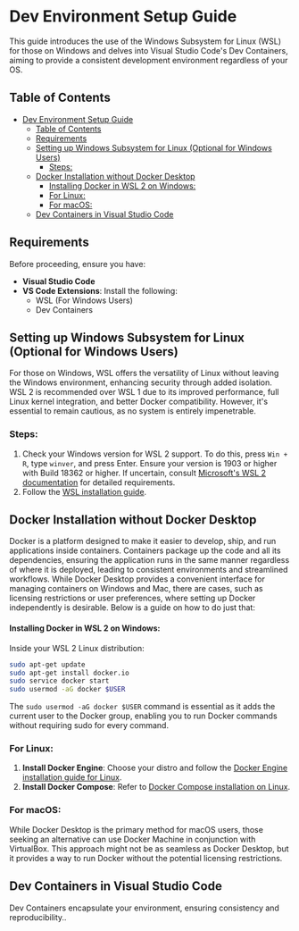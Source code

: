 # Dev Environment Setup Guide

This guide introduces the use of the Windows Subsystem for Linux (WSL) for those on Windows and delves into Visual Studio Code's Dev Containers, aiming to provide a consistent development environment regardless of your OS.

## Table of Contents

- [Dev Environment Setup Guide](#dev-environment-setup-guide)
  - [Table of Contents](#table-of-contents)
  - [Requirements](#requirements)
  - [Setting up Windows Subsystem for Linux (Optional for Windows Users)](#setting-up-windows-subsystem-for-linux-optional-for-windows-users)
    - [Steps:](#steps)
  - [Docker Installation without Docker Desktop](#docker-installation-without-docker-desktop)
      - [Installing Docker in WSL 2 on Windows:](#installing-docker-in-wsl-2-on-windows)
    - [For Linux:](#for-linux)
    - [For macOS:](#for-macos)
  - [Dev Containers in Visual Studio Code](#dev-containers-in-visual-studio-code)

## Requirements

Before proceeding, ensure you have:

- **Visual Studio Code**
- **VS Code Extensions**: Install the following:
  - WSL (For Windows Users)
  - Dev Containers

## Setting up Windows Subsystem for Linux (Optional for Windows Users)

For those on Windows, WSL offers the versatility of Linux without leaving the Windows environment, enhancing security through added isolation. WSL 2 is recommended over WSL 1 due to its improved performance, full Linux kernel integration, and better Docker compatibility. However, it's essential to remain cautious, as no system is entirely impenetrable.

### Steps:

1. Check your Windows version for WSL 2 support. To do this, press `Win + R`, type `winver`, and press Enter. Ensure your version is 1903 or higher with Build 18362 or higher. If uncertain, consult [Microsoft's WSL 2 documentation](https://docs.microsoft.com/en-us/windows/wsl/install) for detailed requirements.
2. Follow the [WSL installation guide](https://docs.microsoft.com/en-us/windows/wsl/install).


## Docker Installation without Docker Desktop

Docker is a platform designed to make it easier to develop, ship, and run applications inside containers. Containers package up the code and all its dependencies, ensuring the application runs in the same manner regardless of where it is deployed, leading to consistent environments and streamlined workflows. While Docker Desktop provides a convenient interface for managing containers on Windows and Mac, there are cases, such as licensing restrictions or user preferences, where setting up Docker independently is desirable. Below is a guide on how to do just that:

#### Installing Docker in WSL 2 on Windows:
    
Inside your WSL 2 Linux distribution:
   ```bash
   sudo apt-get update
   sudo apt-get install docker.io
   sudo service docker start
   sudo usermod -aG docker $USER
   ```
The `sudo usermod -aG docker $USER` command is essential as it adds the current user to the Docker group, enabling you to run Docker commands without requiring sudo for every command.

### For Linux:

1. **Install Docker Engine**: Choose your distro and follow the [Docker Engine installation guide for Linux](https://docs.docker.com/engine/install/).
2. **Install Docker Compose**: Refer to [Docker Compose installation on Linux](https://docs.docker.com/compose/install/).

### For macOS:

While Docker Desktop is the primary method for macOS users, those seeking an alternative can use Docker Machine in conjunction with VirtualBox. This approach might not be as seamless as Docker Desktop, but it provides a way to run Docker without the potential licensing restrictions.


## Dev Containers in Visual Studio Code

Dev Containers encapsulate your environment, ensuring consistency and reproducibility..

